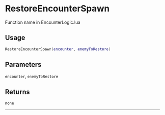 # RestoreEncounterSpawn
Function name in EncounterLogic.lua
## Usage
```lua
RestoreEncounterSpawn(encounter, enemyToRestore)
```
## Parameters
`encounter`, `enemyToRestore`
## Returns
`none`

---